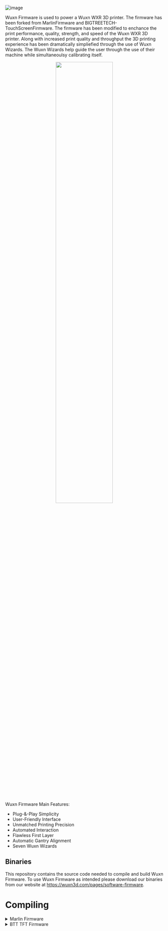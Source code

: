 ![image](https://user-images.githubusercontent.com/65782241/115608831-0197e480-a2a4-11eb-8f82-a5774df062f6.png)

Wuxn Firmware is used to power a Wuxn WXR 3D printer. The firmware has been forked from MarlinFirmware and BIGTREETECH-TouchScreenFirmware. The firmware has been modified to enchance the print performance, quality, strength, and speed of the Wuxn WXR 3D printer. Along with increased print quality and throughput the 3D printing experience has been dramatically simpliefied through the use of Wuxn Wizards. The Wuxn Wizards help guide the user through the use of their machine while simultaneoulsy calibrating itself. 

<p align="center">
  <img src="https://user-images.githubusercontent.com/65782241/213582292-2fd3b5b3-e5ec-4ea1-b3fc-263f71906423.png" width=60% height=60%>
</p>

Wuxn Firmware Main Features:
+ Plug-&-Play Simplicity
+ User-Friendly Interface
+ Unmatched Printing Precision
+ Automated Interaction
+ Flawless First Layer
+ Automatic Gantry Alignment
+ Seven Wuxn Wizards

## Binaries

This repository contains the source code needed to compile and build Wuxn Firmware. 
To use Wuxn Firmware as intended please download our binaries from our website at https://wuxn3d.com/pages/software-firmware.

# Compiling

<details>
<summary>Marlin Firmware</summary>
<br>
Please visit the MarlinFirmware Github page to learn how to compile the Wuxn Firmware.
https://github.com/MarlinFirmware/Marlin
</details>

<details>
<summary>BTT TFT Firmware</summary>
<br>
Please visit the BIGTREETECH-TouchScreenFirmware Github page to learn how to compile the Wuxn Firmware.
https://github.com/bigtreetech/BIGTREETECH-TouchScreenFirmware
</details>
